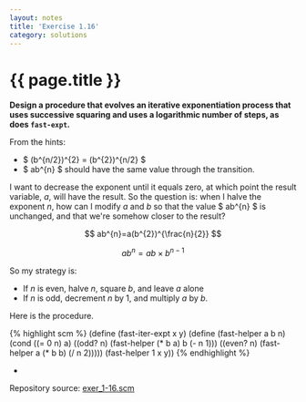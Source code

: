 ```yaml
---
layout: notes
title: 'Exercise 1.16'
category: solutions
---
```


# {{ page.title }}

**Design a procedure that evolves an iterative exponentiation process that uses successive squaring and uses a logarithmic number of steps, as does `fast-expt`.**

From the hints:

* $ (b^{n/2})^{2} = (b^{2})^{n/2} $
* $ ab^{n} $ should have the same value through the transition.

I want to decrease the exponent until it equals zero, at which point the result variable, _a_, will have the result. So the question is: when I halve the exponent _n_, how can I modify _a_ and _b_ so that the value $ ab^{n} $ is unchanged, and that we're somehow closer to the result?

$$ ab^{n}=a(b^{2})^{\frac{n}{2}} $$

$$ ab^{n} = ab \times b^{n-1} $$

So my strategy is:

* If _n_ is even, halve _n_, square _b_, and leave _a_ alone
* If _n_ is odd, decrement _n_ by 1, and multiply _a_ by _b_.

Here is the procedure.

{% highlight scm %}
(define (fast-iter-expt x y)
  (define (fast-helper a b n)
    (cond ((= 0 n) a)
          ((odd? n) (fast-helper (* b a) b (- n 1)))
          ((even? n) (fast-helper a (* b b) (/ n 2)))))
  (fast-helper 1 x y))
{% endhighlight %}

-

Repository source: [exer_1-16.scm](https://github.com/brokaw/sicp/blob/master/exercises/exer_1-16.scm)